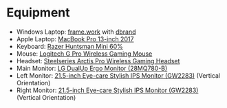 # Equipment
- Windows Laptop: [frame.work](https://frame.work/) with [dbrand](https://www.youtube.com/watch?v=Rd61cLOEtdA)
- Apple Laptop: [MacBook Pro 13-inch 2017](https://support.apple.com/kb/SP754?locale=en_US)
- Keyboard: [Razer Huntsman Mini 60%](https://www.razer.com/gaming-keyboards/razer-huntsman-mini)
- Mouse: [Logitech G Pro Wireless Gaming Mouse](https://www.logitechg.com/en-ph/products/gaming-mice/pro-wireless-mouse.910-005274.html)
- Headset: [Steelseries Arctis Pro Wireless Gaming Headset](https://steelseries.com/gaming-headsets/arctis-pro-wireless?color=white)
- Main Monitor: [LG DualUp Ergo Monitor (28MQ780-B)](https://www.lg.com/us/monitors/lg-28mq780-b)
- Left Monitor: [21.5-inch Eye-care Stylish IPS Monitor (GW2283)](https://www.benq.com/en-ap/monitor/stylish/gw2283-22-inch.html) (Vertical Orientation)
- Right Monitor: [21.5-inch Eye-care Stylish IPS Monitor (GW2283)](https://www.benq.com/en-ap/monitor/stylish/gw2283-22-inch.html) (Vertical Orientation)
